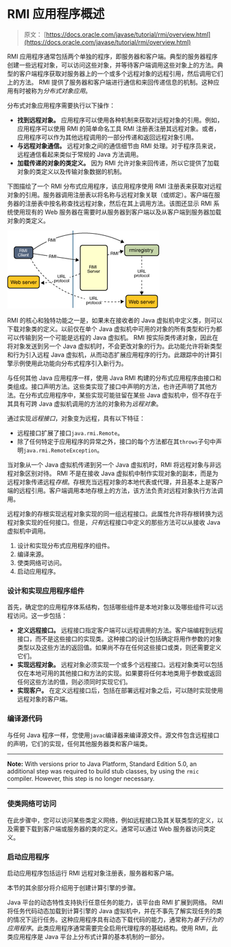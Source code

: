 # RMI 应用程序概述

> 原文： [https://docs.oracle.com/javase/tutorial/rmi/overview.html](https://docs.oracle.com/javase/tutorial/rmi/overview.html)

RMI 应用程序通常包括两个单独的程序，即服务器和客户端。典型的服务器程序创建一些远程对象，可以访问这些对象，并等待客户端调用这些对象上的方法。典型的客户端程序获取对服务器上的一个或多个远程对象的远程引用，然后调用它们上的方法。 RMI 提供了服务器和客户端进行通信和来回传递信息的机制。这种应用有时被称为*分布式对象应用*。

分布式对象应用程序需要执行以下操作：

*   **找到远程对象。** 应用程序可以使用各种机制来获取对远程对象的引用。例如，应用程序可以使用 RMI 的简单命名工具 RMI 注册表注册其远程对象。或者，应用程序可以作为其他远程调用的一部分传递和返回远程对象引用。
*   **与远程对象通信。** 远程对象之间的通信细节由 RMI 处理。对于程序员来说，远程通信看起来类似于常规的 Java 方法调用。
*   **加载传递的对象的类定义。** 因为 RMI 允许对象来回传递，所以它提供了加载对象的类定义以及传输对象数据的机制。

下图描绘了一个 RMI 分布式应用程序，该应用程序使用 RMI 注册表来获取对远程对象的引用。服务器调用注册表以将名称与远程对象关联（或绑定）。客户端在服务器的注册表中按名称查找远程对象，然后在其上调用方法。该图还显示 RMI 系统使用现有的 Web 服务器在需要时从服务器到客户端以及从客户端到服务器加载对象的类定义。

![the RMI system, using an existing web server, communicates from serve to client and from client to server](img/517eb79aa97a7f8fe1d27eab71b4387e.jpg)

RMI 的核心和独特功能之一是，如果未在接收者的 Java 虚拟机中定义类，则可以下载对象类的定义。以前仅在单个 Java 虚拟机中可用的对象的所有类型和行为都可以传输到另一个可能是远程的 Java 虚拟机。 RMI 按实际类传递对象，因此在将对象发送到另一个 Java 虚拟机时，不会更改对象的行为。此功能允许将新类型和行为引入远程 Java 虚拟机，从而动态扩展应用程序的行为。此跟踪中的计算引擎示例使用此功能向分布式程序引入新行为。

与任何其他 Java 应用程序一样，使用 Java RMI 构建的分布式应用程序由接口和类组成。接口声明方法。这些类实现了接口中声明的方法，也许还声明了其他方法。在分布式应用程序中，某些实现可能驻留在某些 Java 虚拟机中，但不存在于其具有可跨 Java 虚拟机调用的方法的对象称为*远程对象*。

通过实现*远程接口*，对象变为远程，具有以下特征：

*   远程接口扩展了接口`java.rmi.Remote`。
*   除了任何特定于应用程序的异常之外，接口的每个方法都在其`throws`子句中声明`java.rmi.RemoteException`。

当对象从一个 Java 虚拟机传递到另一个 Java 虚拟机时，RMI 将远程对象与非远程对象区别对待。 RMI 不是在接收 Java 虚拟机中制作实现对象的副本，而是为远程对象传递远程*存根*。存根充当远程对象的本地代表或代理，并且基本上是客户端的远程引用。客户端调用本地存根上的方法，该方法负责对远程对象执行方法调用。

远程对象的存根实现远程对象实现的同一组远程接口。此属性允许将存根转换为远程对象实现的任何接口。但是，*只有*远程接口中定义的那些方法可以从接收 Java 虚拟机中调用。

1.  设计和实现分布式应用程序的组件。
2.  编译来源。
3.  使类网络可访问。
4.  启动应用程序。

### 设计和实现应用程序组件

首先，确定您的应用程序体系结构，包括哪些组件是本地对象以及哪些组件可以远程访问。这一步包括：

*   **定义远程接口。** 远程接口指定客户端可以远程调用的方法。客户端编程到远程接口，而不是这些接口的实现类。这种接口的设计包括确定将用作参数的对象类型以及这些方法的返回值。如果尚不存在任何这些接口或类，则还需要定义它们。
*   **实现远程对象。** 远程对象必须实现一个或多个远程接口。远程对象类可以包括仅在本地可用的其他接口和方法的实现。如果要将任何本地类用于参数或返回任何这些方法的值，则必须同时实现它们。
*   **实现客户。** 在定义远程接口后，包括在部署远程对象之后，可以随时实现使用远程对象的客户端。

### 编译源代码

与任何 Java 程序一样，您使用`javac`编译器来编译源文件。源文件包含远程接口的声明，它们的实现，任何其他服务器类和客户端类。

* * *

**Note:** With versions prior to Java Platform, Standard Edition 5.0, an additional step was required to build stub classes, by using the `rmic` compiler. However, this step is no longer necessary.

* * *

### 使类网络可访问

在此步骤中，您可以访问某些类定义网络，例如远程接口及其关联类型的定义，以及需要下载到客户端或服务器的类的定义。通常可以通过 Web 服务器访问类定义。

### 启动应用程序

启动应用程序包括运行 RMI 远程对象注册表，服务器和客户端。

本节的其余部分将介绍用于创建计算引擎的步骤。

Java 平台的动态特性支持执行任意任务的能力，该平台由 RMI 扩展到网络。 RMI 将任务代码动态加载到计算引擎的 Java 虚拟机中，并在不事先了解实现任务的类的情况下运行任务。这种应用程序具有动态下载代码的能力，通常称为*基于行为的应用程序*。此类应用程序通常需要完全启用代理程序的基础结构。使用 RMI，此类应用程序是 Java 平台上分布式计算的基本机制的一部分。